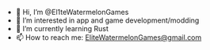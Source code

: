 - 👋 Hi, I’m @El1teWatermelonGames
- 👀 I’m interested in app and game development/modding
- 🌱 I’m currently learning Rust
- 📫 How to reach me: EliteWatermelonGames@gmail.com

<!---
El1teWatermelonGames/El1teWatermelonGames is a ✨ special ✨ repository because its `README.md` (this file) appears on your GitHub profile.
You can click the Preview link to take a look at your changes.
--->

